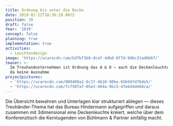 ```yaml
---
title: Ordnung bis unter die Decke
date: 2019-02-22T10:36:19.087Z
position: 20
draft: false
Year: '2019'
concept: false
planning: true
implementation: true
activities:
  - Leuchtendesign
image: 'https://ucarecdn.com/b3fbf3b8-dcaf-4dbd-8f7d-946c31ad6b67/'
teaser: >-
  Im Treuhandunternehmen ist Ordnung das A & O — auch die Deckenleuchten machen
  da keine Ausnahme
projectpictures:
  - 'https://ucarecdn.com/009409a2-6c1f-4b10-90be-65b94fd76de5/'
  - 'https://ucarecdn.com/fc750faf-05e3-404a-9bc5-47e6d4d468ca/'
---
```

Die Übersicht bewahren und Unterlagen klar strukturiert ablegen — dieses Treuhänder-Thema hat das Bureau Hindermann aufgegriffen und daraus zusammen mit 3dimensional eine Deckenleuchte kreiert, welche über dem Konferenztisch die Kerntugenden von Bühlmann & Partner sinfällig macht.
